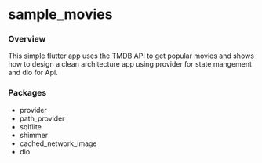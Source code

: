 # sample_movies

### Overview
This simple flutter app uses the TMDB API to get popular movies and shows how to design a clean architecture app using provider for state mangement and dio for Api.


### Packages
- provider
- path_provider
- sqlflite
- shimmer
- cached_network_image
- dio


